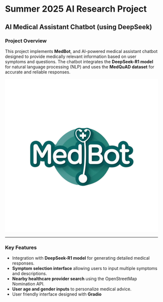 
# Summer 2025 AI Research Project
## AI Medical Assistant Chatbot (using DeepSeek)

### **Project Overview**
This project implements **MedBot**, and AI-powered medical assistant chatbot designed to provide medically relevant information based on user symptoms and questions. The chatbot integrates the **DeepSeek-R1 model** for natural language processing (NLP) and uses the **MedQuAD dataset** for accurate and reliable responses.

![MedBot Logo](logo/medbot-logo.png)

---

###  Key Features
- Integration with **DeepSeek-R1 model** for generating detailed medical responses.
- **Symptom selection interface** allowing users to input multiple symptoms and descriptions.
- **Nearby healthcare provider search** using the OpenStreetMap Nomination API.
- **User age and gender inputs** to personalize medical advice.
- User friendly interface designed with **Gradio**
